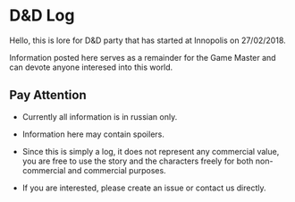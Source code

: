 #	D&D Log
Hello, this is lore for D&D party that has started at Innopolis on 27/02/2018.

Information posted here serves as a remainder for the Game Master and can devote anyone interesed into this world.

##	Pay Attention
- Currently all information is in russian only.

- Information here may contain spoilers.

- Since this is simply a log, it does not represent any commercial value, you are free to use the story and the characters freely for both non-commercial and commercial purposes.

- If you are interested, please create an issue or contact us directly.
